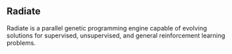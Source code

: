 
## Radiate

Radiate is a parallel genetic programming engine capable of evolving solutions for supervised, unsupervised, and general reinforcement learning problems.
